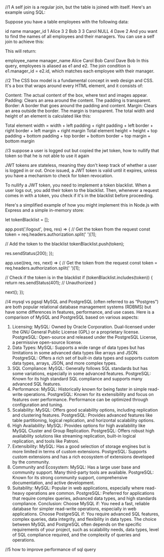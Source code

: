 //1
A self join is a regular join, but the table is joined with itself. Here's an example using SQL:

Suppose you have a table employees with the following data:

id	name	manager_id
1	Alice	3
2	Bob	3
3	Carol	NULL
4	Dave	2
And you want to find the names of all employees and their managers. You can use a self join to achieve this:

This will return:

employee_name	manager_name
Alice	Carol
Bob	Carol
Dave	Bob
In this query, employees is aliased as e1 and e2. The join condition is e1.manager_id = e2.id, 
which matches each employee with their manager.

//2
The CSS box model is a fundamental concept in web design and CSS. It's a box that wraps around every HTML element, and it consists of:

Content: The actual content of the box, where text and images appear.
Padding: Clears an area around the content. The padding is transparent.
Border: A border that goes around the padding and content.
Margin: Clears an area outside the border. The margin is transparent.
The total width and height of an element is calculated like this:

Total element width = width + left padding + right padding + left border + right border + left margin + right margin
Total element height = height + top padding + bottom padding + top border + bottom border + top margin + bottom margin

//3
suppose a user is logged out but copied the jwt token, how to nullify that token so that he is not able to use it again

JWT tokens are stateless, meaning they don't keep track of whether a user is logged in or out. Once issued, a JWT token is valid until it expires, unless you have a mechanism to check for token revocation.

To nullify a JWT token, you need to implement a token blacklist. When a user logs out, you add their token to the blacklist. Then, whenever a request comes in with a token, you check if it's in the blacklist before proceeding.

Here's a simplified example of how you might implement this in Node.js with Express and a simple in-memory store:

let tokenBlacklist = [];

app.post('/logout', (req, res) => {
  // Get the token from the request
  const token = req.headers.authorization.split(' ')[1];

  // Add the token to the blacklist
  tokenBlacklist.push(token);

  res.sendStatus(200);
});

app.use((req, res, next) => {
  // Get the token from the request
  const token = req.headers.authorization.split(' ')[1];

  // Check if the token is in the blacklist
  if (tokenBlacklist.includes(token)) {
    return res.sendStatus(401); // Unauthorized
  }

  next();
});

//4 mysql vs pgsql
MySQL and PostgreSQL (often referred to as “Postgres”) are both popular relational database management systems (RDBMS) but have some differences in features, performance, and use cases. Here is a comparison of MySQL and PostgreSQL based on various aspects:

1. Licensing:
MySQL: Owned by Oracle Corporation. Dual-licensed under the GNU General Public License (GPL) or a proprietary license.
PostgreSQL: Open-source and released under the PostgreSQL License, a permissive open-source license.
2. Data Types:
MySQL: Supports a wide range of data types but has limitations in some advanced data types like arrays and JSON.
PostgreSQL: Offers a rich set of built-in data types and supports custom data types, arrays, JSON, and more complex types.
3. SQL Compliance:
MySQL: Generally follows SQL standards but has some variations, especially in some advanced features.
PostgreSQL: Known for its high standard SQL compliance and supports many advanced SQL features.
4. Performance:
MySQL: Historically known for being faster in simple read-write operations.
PostgreSQL: Known for its extensibility and focus on features over performance. Performance can be optimized through configuration and tuning.
5. Scalability:
MySQL: Offers good scalability options, including replication and clustering features.
PostgreSQL: Provides advanced features like table partitioning, logical replication, and horizontal scalability options.
6. High Availability:
MySQL: Provides options for high availability like MySQL Cluster and Group Replication.
PostgreSQL: Offers robust high availability solutions like streaming replication, built-in logical replication, and tools like Patroni.
7. Extensibility:
MySQL: Has a good selection of storage engines but is more limited in terms of custom extensions.
PostgreSQL: Supports custom extensions and has a rich ecosystem of extensions developed by the community.
8. Community and Ecosystem:
MySQL: Has a large user base and community support. Many third-party tools are available.
PostgreSQL: Known for its strong community support, comprehensive documentation, and active development.
9. Suitability:
MySQL: Popular in web applications, especially where read-heavy operations are common.
PostgreSQL: Preferred for applications that require complex queries, advanced data types, and high standards compliance.
Conclusion:
Choose MySQL if: You need a fast, reliable database for simpler read-write operations, especially in web applications.
Choose PostgreSQL if: You require advanced SQL features, complex queries, data integrity, and flexibility in data types.
The choice between MySQL and PostgreSQL often depends on the specific requirements of your project, such as scalability needs, data types, level of SQL compliance required, and the complexity of queries and operations.

//5 how to improve performance of sql query
